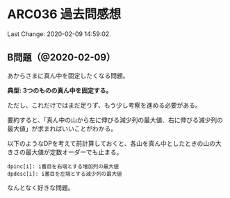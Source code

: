 # ARC036 過去問感想

Last Change: 2020-02-09 14:59:02.

## B問題（@2020-02-09）

あからさまに真ん中を固定したくなる問題。

**典型: 3つのものの真ん中を固定する。**

ただし、これだけではまだ足りず、もう少し考察を進める必要がある。

要約すると、「真ん中の山から左に伸びる減少列の最大値、右に伸びる減少列の最大値」が求まればいいことがわかる。

以下のようなDPを考えて前計算しておくと、各山を真ん中としたときの山の大きさの最大値が定数オーダーでも止まる。

```
dpinc[i]: i番目を右端とする増加列の最大値
dpdesc[i]: i番目を左端とする減少列の最大値
```

なんとなく好きな問題。

